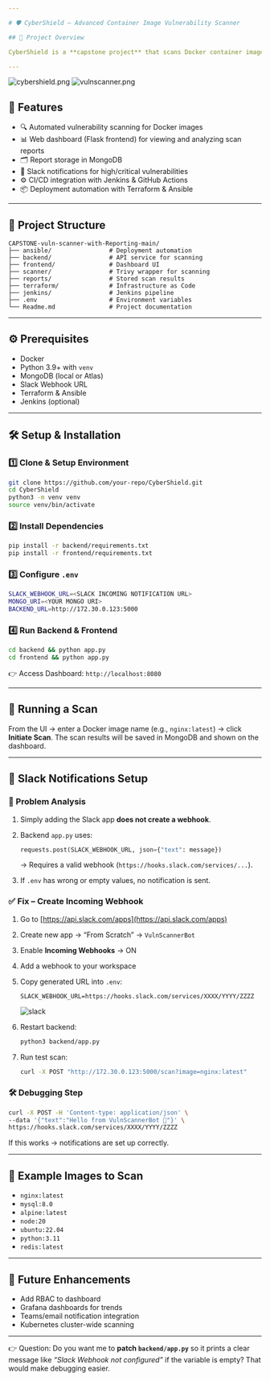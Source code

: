 ```yaml
---

# 🛡️ CyberShield – Advanced Container Image Vulnerability Scanner

## 📌 Project Overview

CyberShield is a **capstone project** that scans Docker container images for vulnerabilities using known CVE databases, generates reports, and provides a **web-based dashboard** for analysis. It integrates with **CI/CD pipelines** and supports **Slack notifications** for real-time alerts.

---
```


![cybershield.png](screenshots/cybershield.png)
![vulnscanner.png](screenshots/vulnscanner.png)

## 🚀 Features

* 🔍 Automated vulnerability scanning for Docker images
* 📊 Web dashboard (Flask frontend) for viewing and analyzing scan reports
* 🗂️ Report storage in MongoDB
* 🔔 Slack notifications for high/critical vulnerabilities
* ⚙️ CI/CD integration with Jenkins & GitHub Actions
* 📦 Deployment automation with Terraform & Ansible

---

## 📂 Project Structure

```
CAPSTONE-vuln-scanner-with-Reporting-main/
├── ansible/                # Deployment automation
├── backend/                # API service for scanning
├── frontend/               # Dashboard UI
├── scanner/                # Trivy wrapper for scanning
├── reports/                # Stored scan results
├── terraform/              # Infrastructure as Code
├── jenkins/                # Jenkins pipeline
├── .env                    # Environment variables
└── Readme.md               # Project documentation
```

---

## ⚙️ Prerequisites

* Docker
* Python 3.9+ with `venv`
* MongoDB (local or Atlas)
* Slack Webhook URL
* Terraform & Ansible
* Jenkins (optional)

---

## 🛠️ Setup & Installation

### 1️⃣ Clone & Setup Environment

```bash
git clone https://github.com/your-repo/CyberShield.git
cd CyberShield
python3 -m venv venv
source venv/bin/activate
```

### 2️⃣ Install Dependencies

```bash
pip install -r backend/requirements.txt
pip install -r frontend/requirements.txt
```

### 3️⃣ Configure `.env`

```bash
SLACK_WEBHOOK_URL=<SLACK INCOMING NOTIFICATION URL>
MONGO_URI=<YOUR MONGO URI>
BACKEND_URL=http://172.30.0.123:5000
```

### 4️⃣ Run Backend & Frontend

```bash
cd backend && python app.py
cd frontend && python app.py
```

👉 Access Dashboard: `http://localhost:8080`

---

## 📡 Running a Scan

From the UI → enter a Docker image name (e.g., `nginx:latest`) → click **Initiate Scan**.
The scan results will be saved in MongoDB and shown on the dashboard.

---

## 📢 Slack Notifications Setup

### 🔎 Problem Analysis

1. Simply adding the Slack app **does not create a webhook**.
2. Backend `app.py` uses:

   ```python
   requests.post(SLACK_WEBHOOK_URL, json={"text": message})
   ```

   → Requires a valid webhook (`https://hooks.slack.com/services/...`).
3. If `.env` has wrong or empty values, no notification is sent.

### ✅ Fix – Create Incoming Webhook

1. Go to [https://api.slack.com/apps](https://api.slack.com/apps)
2. Create new app → “From Scratch” → `VulnScannerBot`
3. Enable **Incoming Webhooks** → ON
4. Add a webhook to your workspace
5. Copy generated URL into `.env`:

   ```env
   SLACK_WEBHOOK_URL=https://hooks.slack.com/services/XXXX/YYYY/ZZZZ
   ```
   ![slack](screenshots/slack.png)

6. Restart backend:

   ```bash
   python3 backend/app.py
   ```
7. Run test scan:

   ```bash
   curl -X POST "http://172.30.0.123:5000/scan?image=nginx:latest"
   ```

### 🛠️ Debugging Step

```bash
curl -X POST -H 'Content-type: application/json' \
--data '{"text":"Hello from VulnScannerBot 🚀"}' \
https://hooks.slack.com/services/XXXX/YYYY/ZZZZ
```

If this works → notifications are set up correctly.

---

## 📌 Example Images to Scan

* `nginx:latest`
* `mysql:8.0`
* `alpine:latest`
* `node:20`
* `ubuntu:22.04`
* `python:3.11`
* `redis:latest`

---

## 📝 Future Enhancements

* Add RBAC to dashboard
* Grafana dashboards for trends
* Teams/email notification integration
* Kubernetes cluster-wide scanning

---

👉 Question: Do you want me to **patch `backend/app.py`** so it prints a clear message like *“Slack Webhook not configured”* if the variable is empty? That would make debugging easier.



